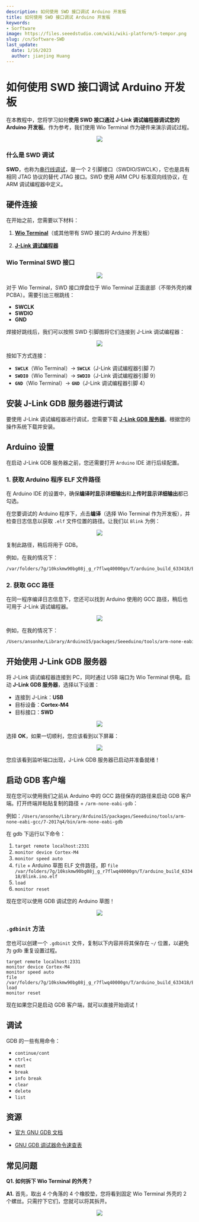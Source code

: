 ```yaml
---
description: 如何使用 SWD 接口调试 Arduino 开发板
title: 如何使用 SWD 接口调试 Arduino 开发板
keywords:
- Sorftware
image: https://files.seeedstudio.com/wiki/wiki-platform/S-tempor.png
slug: /cn/Software-SWD
last_update:
  date: 1/16/2023
  author: jianjing Huang
---
```

# 如何使用 SWD 接口调试 Arduino 开发板

在本教程中，您将学习如何**使用 SWD 接口通过 J-Link 调试编程器调试您的 Arduino 开发板**。作为参考，我们使用 Wio Terminal 作为硬件来演示调试过程。

<div align="center"><img src="https://files.seeedstudio.com/wiki/SWD/SWD-Interface.png"/></div>

### 什么是 SWD 调试

**SWD**，也称为[串行线调试](https://developer.arm.com/architectures/cpu-architecture/debug-visibility-and-trace/coresight-architecture/serial-wire-debug)，是一个 2 引脚接口（SWDIO/SWCLK），它也是具有相同 JTAG 协议的替代 JTAG 接口。SWD 使用 ARM CPU 标准双向线协议，在 ARM 调试编程器中定义。

## 硬件连接

在开始之前，您需要以下材料：

1. [**Wio Terminal**](https://www.seeedstudio.com/Wio-Terminal-p-4509.html)（或其他带有 SWD 接口的 Arduino 开发板）

2. [**J-Link 调试编程器**](https://www.segger.com/products/debug-probes/j-link/)

### Wio Terminal SWD 接口

<div align="center"><img src="https://files.seeedstudio.com/wiki/SWD/SWD-connection.png"/></div>

对于 Wio Terminal，SWD 接口焊盘位于 Wio Terminal 正面底部（不带外壳的裸 PCBA）。需要引出三根跳线：

- **SWCLK**
- **SWDIO**
- **GND**

焊接好跳线后，我们可以按照 SWD 引脚图将它们连接到 J-Link 调试编程器：

<div align="center"><img src="https://files.seeedstudio.com/wiki/SWD/pinout.png"/></div>

按如下方式连接：

- **`SWCLK`**（Wio Terminal）-> **`SWCLK`**（J-Link 调试编程器引脚 7）
- **`SWDIO`**（Wio Terminal）-> **`SWDIO`**（J-Link 调试编程器引脚 9）
- **`GND`**（Wio Terminal）-> **`GND`**（J-Link 调试编程器引脚 4）

## 安装 J-Link GDB 服务器进行调试

要使用 J-Link 调试编程器进行调试，您需要下载 [**J-Link GDB 服务器**](https://www.segger.com/products/debug-probes/j-link/tools/j-link-gdb-server/about-j-link-gdb-server/)。根据您的操作系统下载并安装。

## Arduino 设置

在启动 J-Link GDB 服务器之前，您还需要打开 `Arduino` IDE 进行后续配置。

### 1. 获取 Arduino 程序 ELF 文件路径

在 Arduino IDE 的设置中，确保**编译时显示详细输出**和**上传时显示详细输出**都已勾选。

在您要调试的 Arduino 程序下，点击**编译**（选择 Wio Terminal 作为开发板），并检查日志信息以获取 `.elf` 文件位置的路径。让我们以 `Blink` 为例：

<div align="center"><img src="https://files.seeedstudio.com/wiki/SWD/elf.png"/></div>

复制此路径，稍后将用于 GDB。

例如，在我的情况下：

```sh
/var/folders/7g/10kskmw90bg08j_g_r7flwq40000gn/T/arduino_build_633418/Blink.ino.elf
```

### 2. 获取 GCC 路径

在同一程序编译日志信息下，您还可以找到 Arduino 使用的 GCC 路径，稍后也可用于 J-Link 调试编程器。

<div align="center"><img src="https://files.seeedstudio.com/wiki/SWD/GCC.png"/></div>

例如，在我的情况下：

```sh
/Users/ansonhe/Library/Arduino15/packages/Seeeduino/tools/arm-none-eabi-gcc/7-2017q4/bin
```

## 开始使用 J-Link GDB 服务器

将 J-Link 调试编程器连接到 PC，同时通过 USB 端口为 Wio Terminal 供电。启动 **J-Link GDB 服务器**，选择以下设置：

- 连接到 J-Link：**USB**
- 目标设备：**Cortex-M4**
- 目标接口：**SWD**

<div align="center"><img width ="{500}" src="https://files.seeedstudio.com/wiki/SWD/GDB-launch.png"/></div>

选择 **OK**，如果一切顺利，您应该看到以下屏幕：

<div align="center"><img src="https://files.seeedstudio.com/wiki/SWD/GDB-ready.png"/></div>

您应该看到监听端口出现，J-Link GDB 服务器已启动并准备就绪！

## 启动 GDB 客户端

现在您可以使用我们之前从 Arduino 中的 GCC 路径保存的路径来启动 GDB 客户端。打开终端并粘贴复制的路径 + `/arm-none-eabi-gdb`：

例如：`/Users/ansonhe/Library/Arduino15/packages/Seeeduino/tools/arm-none-eabi-gcc/7-2017q4/bin/arm-none-eabi-gdb`

在 gdb 下运行以下命令：

1. `target remote localhost:2331`
2. `monitor device Cortex-M4`
3. `monitor speed auto`
4. `file` + Arduino 草图 ELF 文件路径，即 `file /var/folders/7g/10kskmw90bg08j_g_r7flwq40000gn/T/arduino_build_633418/Blink.ino.elf`
5. `load`
6. `monitor reset`

现在您可以使用 GDB 调试您的 Arduino 草图！

<div align="center"><img src="https://files.seeedstudio.com/wiki/SWD/GDB-connected.png"/></div>

### `.gdbinit` 方法

您也可以创建一个 `.gdbinit` 文件，复制以下内容并将其保存在 `~/` 位置，以避免为 gdb 重复设置过程。

```
target remote localhost:2331
monitor device Cortex-M4
monitor speed auto
file /var/folders/7g/10kskmw90bg08j_g_r7flwq40000gn/T/arduino_build_633418/Blink.ino.elf
load
monitor reset
```

现在如果您只是启动 GDB 客户端，就可以直接开始调试！

## 调试

GDB 的一些有用命令：

- `continue/cont`
- `ctrl`+`c`
- `next`
- `break`
- `info break`
- `clear`
- `delete`
- `list`

## 资源

- [官方 GNU GDB 文档](https://www.gnu.org/software/gdb/documentation/)

- [GNU GDB 调试器命令速查表](http://www.yolinux.com/TUTORIALS/GDB-Commands.html)

## 常见问题

**Q1. 如何拆下 Wio Terminal 的外壳？**

**A1.** 首先，取出 4 个角落的 4 个橡胶垫，您将看到固定 Wio Terminal 外壳的 2 个螺丝。只需拧下它们，您就可以将其拆开。

<div align="center"><img width ="{450}" src="https://files.seeedstudio.com/wiki/SWD/WT.png"/></div>